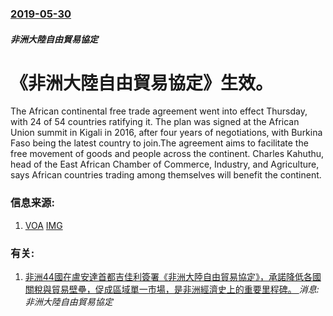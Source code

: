 ### [2019-05-30](/news/2019/05/30/index.md)

##### 非洲大陸自由貿易協定
# 《非洲大陸自由貿易協定》生效。 

The African continental free trade agreement went into effect Thursday, with 24 of 54 countries ratifying it. The plan was signed at the African Union summit in Kigali in 2016, after four years of negotiations, with Burkina Faso being the latest country to join.The agreement aims to facilitate the free movement of goods and people across the continent. Charles Kahuthu, head of the East African Chamber of Commerce, Industry, and Agriculture, says African countries trading among themselves will benefit the continent.


### 信息来源:

1. [VOA](https://www.voanews.com/a/african-free-trade-deal-takes-effect/4940683.html) [IMG](https://media.voltron.voanews.com/Drupal/01live-166/2019-06/27F88C24-F433-46E1-8CC7-3F9F4165437D.jpg)

### 有关:

1. [非洲44國在盧安達首都吉佳利簽署《非洲大陸自由貿易協定》，承諾降低各國關稅與貿易壁壘，促成區域單一市場，是非洲經濟史上的重要里程碑。 ](/zh/news/2018/03/21/非洲44國在盧安達首都吉佳利簽署-非洲大陸自由貿易協定-承諾降低各國關稅與貿易壁壘-促成區域單一市場-是非洲經濟史上的.md) _消息: 非洲大陸自由貿易協定_
